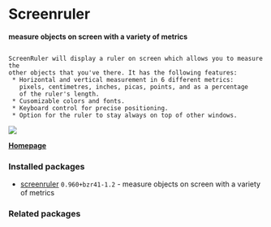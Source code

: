 # Screenruler

__measure objects on screen with a variety of metrics__

```

ScreenRuler will display a ruler on screen which allows you to measure the
other objects that you've there. It has the following features:
 * Horizontal and vertical measurement in 6 different metrics:
   pixels, centimetres, inches, picas, points, and as a percentage
   of the ruler's length.
 * Cusomizable colors and fonts.
 * Keyboard control for precise positioning.
 * Option for the ruler to stay always on top of other windows.

```

[![](https://screenshots.debian.net/thumbnail-with-version/screenruler/9001)](https://screenshots.debian.net/screenshot-with-version/screenruler/9001)



**[Homepage](http://gnomecoder.wordpress.com/screenruler/)**

### Installed packages

* [screenruler](https://packages.debian.org/stretch/screenruler) `0.960+bzr41-1.2` - measure objects on screen with a variety of metrics

### Related packages

